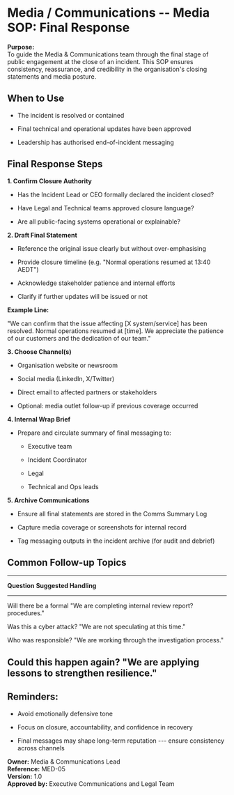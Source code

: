 # Media / Communications -- Media SOP: Final Response

**Purpose:**\
To guide the Media & Communications team through the final stage of
public engagement at the close of an incident. This SOP ensures
consistency, reassurance, and credibility in the organisation's closing
statements and media posture.

## When to Use

- The incident is resolved or contained

- Final technical and operational updates have been approved

- Leadership has authorised end-of-incident messaging

## Final Response Steps

**1. Confirm Closure Authority**

- Has the Incident Lead or CEO formally declared the incident closed?

- Have Legal and Technical teams approved closure language?

- Are all public-facing systems operational or explainable?

**2. Draft Final Statement**

- Reference the original issue clearly but without over-emphasising

- Provide closure timeline (e.g. "Normal operations resumed at 13:40
  AEDT")

- Acknowledge stakeholder patience and internal efforts

- Clarify if further updates will be issued or not

**Example Line:**

"We can confirm that the issue affecting \[X system/service\] has been
resolved. Normal operations resumed at \[time\]. We appreciate the
patience of our customers and the dedication of our team."

**3. Choose Channel(s)**

- Organisation website or newsroom

- Social media (LinkedIn, X/Twitter)

- Direct email to affected partners or stakeholders

- Optional: media outlet follow-up if previous coverage occurred

**4. Internal Wrap Brief**

- Prepare and circulate summary of final messaging to:

  - Executive team

  - Incident Coordinator

  - Legal

  - Technical and Ops leads

**5. Archive Communications**

- Ensure all final statements are stored in the Comms Summary Log

- Capture media coverage or screenshots for internal record

- Tag messaging outputs in the incident archive (for audit and debrief)

## Common Follow-up Topics

  -----------------------------------------------------------------------
  **Question**              **Suggested Handling**
  ------------------------- ---------------------------------------------
  Will there be a formal    "We are completing internal review
  report?                   procedures."

  Was this a cyber attack?  "We are not speculating at this time."

  Who was responsible?      "We are working through the investigation
                            process."

  Could this happen again?  "We are applying lessons to strengthen
                            resilience."
  -----------------------------------------------------------------------

## Reminders:

- Avoid emotionally defensive tone

- Focus on closure, accountability, and confidence in recovery

- Final messages may shape long-term reputation --- ensure consistency
  across channels

**Owner:** Media & Communications Lead\
**Reference:** MED-05\
**Version:** 1.0\
**Approved by:** Executive Communications and Legal Team
